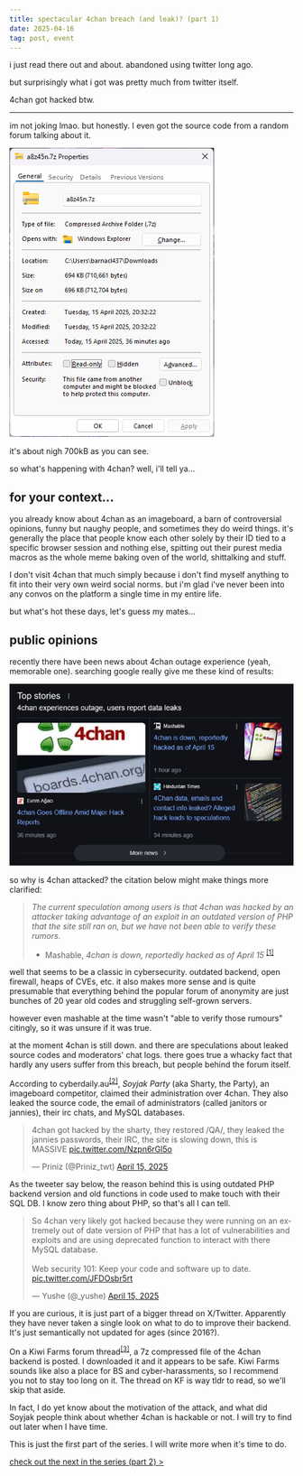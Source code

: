 ```yaml
---
title: spectacular 4chan breach (and leak)? (part 1)
date: 2025-04-16
tag: post, event
---
```

i just read there out and about. abandoned using twitter long ago.

but surprisingly what i got was pretty much from twitter itself.

4chan got hacked btw.

---

im not joking lmao. but honestly. I even got the source code from a random forum talking about it.

![showing properties of the "a8z45n.7z" file](https://github.com/barnacl437/webpage/blob/main/pictures/blog/blog-0001.png?raw=true)

it's about nigh 700kB as you can see.

so what's happening with 4chan? well, i'll tell ya...


## for your context...

you already know about 4chan as an imageboard, a barn of controversial opinions, funny but naughy people, and sometimes they do weird things. it's generally the place that people know each other solely by their ID tied to a specific browser session and nothing else, spitting out their purest media macros as the whole meme baking oven of the world, shittalking and stuff. 

I don't visit 4chan that much simply because i don't find myself anything to fit into their very own weird social norms. but i'm glad i've never been into any convos on the platform a single time in my entire life.

but what's hot these days, let's guess my mates...

## public opinions

recently there have been news about 4chan outage experience (yeah, memorable one). searching google really give me these kind of results:

![cropped google result with news](https://github.com/barnacl437/webpage/blob/main/pictures/blog/blog-0002.png?raw=true)

so why is 4chan attacked? the citation below might make things more clarified:

> *The current speculation among users is that 4chan was hacked by an attacker taking advantage of an exploit in an outdated version of PHP that the site still ran on, but we have not been able to verify these rumors.* 
>
> - Mashable, *4chan is down, reportedly hacked as of April 15* <sup>[[1]](https://mashable.com/article/4chan-down-reportedly-hacked)</sup>

well that seems to be a classic in cybersecurity. outdated backend, open firewall, heaps of CVEs, etc. it also makes more sense and is quite presumable that everything behind the popular forum of anonymity are just bunches of 20 year old codes and struggling self-grown servers. 

however even mashable at the time wasn't "able to verify those rumours" citingly, so it was unsure if it was true. 

at the moment 4chan is still down. and there are speculations about leaked source codes and moderators' chat logs. there goes true a whacky fact that hardly any users suffer from this breach, but people behind the forum itself.

According to cyberdaily.au<sup>[[2]](https://www.cyberdaily.au/security/11992-4chan-hack-claimed-by-rival-imageboard-soyjak-party)</sup>, *Soyjak Party* (aka Sharty, the Party), an imageboard competitor, claimed their administration over 4chan. They also leaked the source code, the email of administrators (called janitors or jannies), their irc chats, and MySQL databases.

<blockquote class="twitter-tweet"><p lang="en" dir="ltr">4chan got hacked by the sharty, they restored /QA/, they leaked the jannies passwords, their IRC, the site is slowing down, this is MASSIVE <a href="https://t.co/Nzpn6rGl5o">pic.twitter.com/Nzpn6rGl5o</a></p>&mdash; Priniz (@Priniz_twt) <a href="https://twitter.com/Priniz_twt/status/1911970751663448290?ref_src=twsrc%5Etfw">April 15, 2025</a></blockquote> <script async src="https://platform.twitter.com/widgets.js" charset="utf-8"></script> 

As the tweeter say below, the reason behind this is using outdated PHP backend version and old functions in code used to make touch with their SQL DB. I know zero thing about PHP, so that's all I can tell.

<blockquote class="twitter-tweet" data-media-max-width="560"><p lang="en" dir="ltr">So 4chan very likely got hacked because they were running on an extremely out of date version of PHP that has a lot of vulnerabilities and exploits and are using deprecated function to interact with there MySQL database.<br><br>Web security 101: Keep your code and software up to date. <a href="https://t.co/JFDOsbr5rt">pic.twitter.com/JFDOsbr5rt</a></p>&mdash; Yushe (@_yushe) <a href="https://twitter.com/_yushe/status/1912025058953867353?ref_src=twsrc%5Etfw">April 15, 2025</a></blockquote> <script async src="https://platform.twitter.com/widgets.js" charset="utf-8"></script> 

If you are curious, it is just part of a bigger thread on X/Twitter. Apparently they have never taken a single look on what to do to improve their backend. It's just semantically not updated for ages (since 2016?).

On a Kiwi Farms forum thread<sup>[[3]](https://kiwifarms.st/threads/soyjak-party-the-sharty.145349/page-1467#post-21102686)</sup>, a 7z compressed file of the 4chan backend is posted. I downloaded it and it appears to be safe. Kiwi Farms sounds like also a place for BS and cyber-harassments, so I recommend you not to stay too long on it. The thread on KF is way tldr to read, so we'll skip that aside.

In fact, I do yet know about the motivation of the attack, and what did Soyjak people think about whether 4chan is hackable or not. I will try to find out later when I have time.

This is just the first part of the series. I will write more when it's time to do.

[check out the next in the series (part 2) >](/pst-0003)